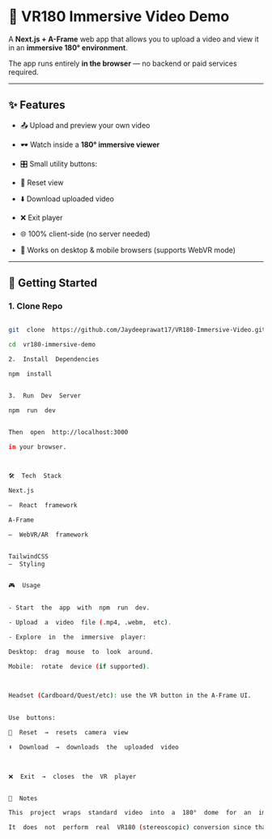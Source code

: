 
# 🎥 VR180 Immersive Video Demo

  

A **Next.js + A-Frame** web app that allows you to upload a video and view it in an **immersive 180° environment**.

The app runs entirely **in the browser** — no backend or paid services required.

  

---

  

## ✨ Features

- 📤 Upload and preview your own video

- 🕶️ Watch inside a **180° immersive viewer**

- 🎛️ Small utility buttons:

- 🔄 Reset view

- ⬇️ Download uploaded video

- ❌ Exit player

- 🌐 100% client-side (no server needed)

- 📱 Works on desktop & mobile browsers (supports WebVR mode)

  

---

  

## 🚀 Getting Started

  

### 1. Clone Repo

```bash

git  clone  https://github.com/Jaydeeprawat17/VR180-Immersive-Video.git

cd  vr180-immersive-demo

2.  Install  Dependencies

npm  install


3.  Run  Dev  Server

npm  run  dev


Then  open  http://localhost:3000

in your browser.

  

🛠️  Tech  Stack

Next.js

–  React  framework

A-Frame

–  WebVR/AR  framework


TailwindCSS
–  Styling


🎮  Usage

  
- Start  the  app  with  npm  run  dev.

- Upload  a  video  file (.mp4, .webm,  etc).

- Explore  in  the  immersive  player:

Desktop:  drag  mouse  to  look  around.

Mobile:  rotate  device (if supported).

  

Headset (Cardboard/Quest/etc): use the VR button in the A-Frame UI.

  
Use  buttons:

🔄  Reset  →  resets  camera  view

⬇️  Download  →  downloads  the  uploaded  video

  

❌  Exit  →  closes  the  VR  player


📌  Notes

This  project  wraps  standard  video  into  a  180°  dome  for  an  immersive  effect.

It  does  not  perform  real  VR180 (stereoscopic) conversion since that requires specialized cameras or processing.

```
  